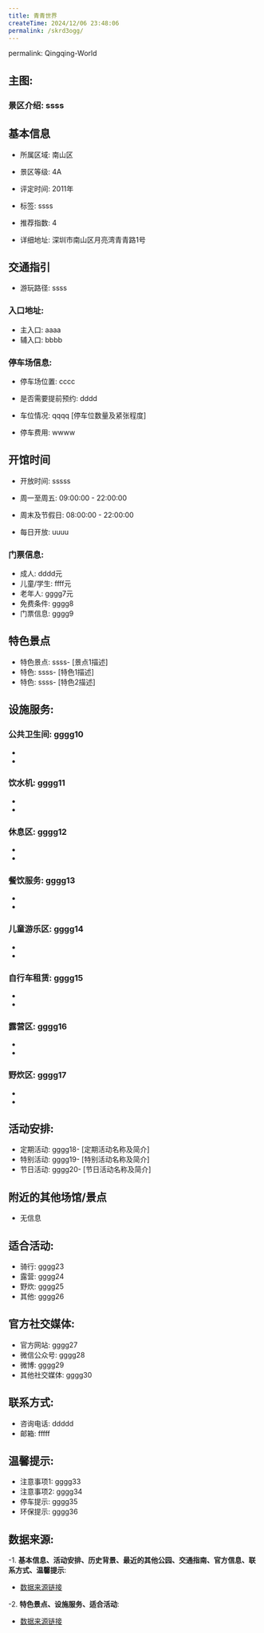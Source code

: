 ```yaml
---
title: 青青世界
createTime: 2024/12/06 23:48:06
permalink: /skrd3ogg/
---
```

permalink: Qingqing-World
## 主图:
<ImageCard
image="https://cn.bing.com/th?id=OHR.AlfanzinaLighthouse_ZH-CN9704515669_1920x1080.webp"
title= "青青世界"
description= ""
date="2024/12/06"
href="/"
author="sunshang-hl"
/>


### 景区介绍: ssss
## 基本信息

- 所属区域: 南山区

- 景区等级: 4A

- 评定时间: 2011年

- 标签: ssss

- 推荐指数: 4

- 详细地址: 深圳市南山区月亮湾青青路1号

## 交通指引

- 游玩路径: ssss

### 入口地址:
- 主入口: aaaa
- 辅入口: bbbb
### 停车场信息:
- 停车场位置: cccc

- 是否需要提前预约: dddd

- 车位情况: qqqq [停车位数量及紧张程度]

- 停车费用: wwww

## 开馆时间
- 开放时间: sssss

- 周一至周五: 09:00:00 - 22:00:00
- 周末及节假日: 08:00:00 - 22:00:00
- 每日开放: uuuu

### 门票信息:
- 成人: dddd元
- 儿童/学生: ffff元
- 老年人: gggg7元
- 免费条件: gggg8
- 门票信息: gggg9
## 特色景点
- 特色景点: ssss- [景点1描述]
- 特色: ssss- [特色1描述]
- 特色: ssss- [特色2描述]
## 设施服务:
### 公共卫生间: gggg10
- 
- 
### 饮水机: gggg11
- 
- 
### 休息区: gggg12
- 
- 
### 餐饮服务: gggg13
- 
- 
### 儿童游乐区: gggg14
- 
- 
### 自行车租赁: gggg15
- 
- 
### 露营区: gggg16
- 
- 
### 野炊区: gggg17

- 
- 
## 活动安排:
- 定期活动: gggg18- [定期活动名称及简介]
- 特别活动: gggg19- [特别活动名称及简介]
- 节日活动: gggg20- [节日活动名称及简介]
## 附近的其他场馆/景点
- 无信息

## 适合活动:
- 骑行: gggg23
- 露营: gggg24
- 野炊: gggg25
- 其他: gggg26

## 官方社交媒体:
- 官方网站: gggg27
- 微信公众号: gggg28
- 微博: gggg29
- 其他社交媒体: gggg30

## 联系方式:
- 咨询电话: ddddd 
- 邮箱: fffff

## 温馨提示:
- 注意事项1: gggg33
- 注意事项2: gggg34
- 停车提示: gggg35
- 环保提示: gggg36

## 数据来源:
-1. **基本信息、活动安排、历史背景、最近的其他公园、交通指南、官方信息、联系方式、温馨提示**:
- [数据来源链接](gggg37)

-2. **特色景点、设施服务、适合活动**:
- [数据来源链接](gggg37)

